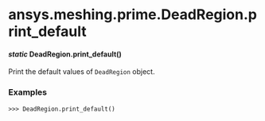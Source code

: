 # ansys.meshing.prime.DeadRegion.print_default



#### *static* DeadRegion.print_default()

Print the default values of `DeadRegion` object.

### Examples

```pycon
>>> DeadRegion.print_default()
```

<!-- !! processed by numpydoc !! -->
